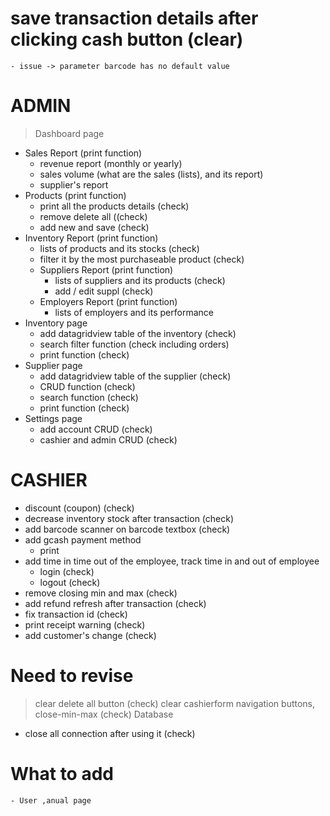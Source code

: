 
# save transaction details after clicking cash button (clear)
	- issue -> parameter barcode has no default value 


# ADMIN
> Dashboard page
- Sales Report (print function)
	- revenue report (monthly or yearly)
	- sales volume (what are the sales (lists), and its report)
	- supplier's report
- Products (print function)
	- print all the products details (check)
	- remove delete all ((check)
	- add new and save (check)
- Inventory Report (print function)
	- lists of products and its stocks (check)
	- filter it by the most purchaseable product (check)
	- Suppliers Report (print function)
		- lists of suppliers and its products (check)
		- add / edit suppl (check)
	- Employers Report (print function)
		- lists of employers and its performance
- Inventory page
	- add datagridview table of the inventory (check)
	- search filter function (check including orders)
	- print function (check)
- Supplier page
	- add datagridview table of the supplier (check)
	- CRUD function (check)
	- search function (check)
	- print function (check)
- Settings page
	- add account CRUD (check)
	- cashier and admin CRUD (check)

# CASHIER
- discount (coupon) (check)
- decrease inventory stock after transaction (check)
- add barcode scanner on barcode textbox (check)
- add gcash payment method
	- print
- add time in time out of the employee, track time in and out of employee
	- login (check)
	- logout (check)
- remove closing min and max (check)
- add refund refresh after transaction  (check)
- fix transaction id (check)
- print receipt warning (check)
- add customer's change (check)

# Need to revise
> clear delete all button (check)
> clear cashierform navigation buttons, close-min-max (check)
> Database
- close all connection after using it (check)

# What to add
	- User ,anual page
